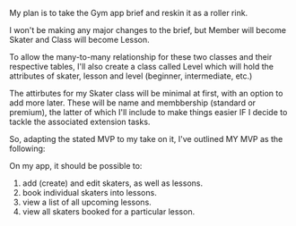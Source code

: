 My plan is to take the Gym app brief and reskin it as a roller rink.

I won't be making any major changes to the brief, but Member will become Skater and Class will become Lesson.

To allow the many-to-many relationship for these two classes and their respective tables, I'll also create a class called Level which will hold the attributes of skater, lesson and level (beginner, intermediate, etc.)

The attirbutes for my Skater class will be minimal at first, with an option to add more later. These will be name and membbership (standard or premium), the latter of which I'll include to make things easier IF I decide to tackle the associated extension tasks.

So, adapting the stated MVP to my take on it, I've outlined MY MVP as the following:

On my app, it should be possible to:
1. add (create) and edit skaters, as well as lessons.
2. book individual skaters into lessons.
3. view a list of all upcoming lessons.
4. view all skaters booked for a particular lesson.  